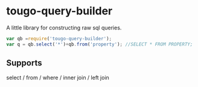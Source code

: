 # tougo-query-builder

A little library for constructing raw sql queries.

```javascript
var qb =require('tougo-query-builder');
var q = qb.select('*')+qb.from('property'); //SELECT * FROM PROPERTY;
```
## Supports
select / from / where / inner join / left join